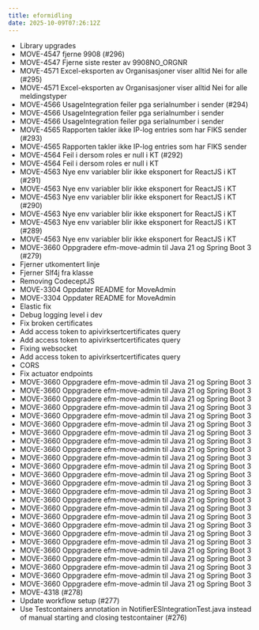```yaml
---
title: eformidling
date: 2025-10-09T07:26:12Z
---
```

- Library upgrades
- MOVE-4547 fjerne 9908 (#296)
- MOVE-4547 Fjerne siste rester av 9908NO_ORGNR
- MOVE-4571 Excel-eksporten av Organisasjoner viser alltid Nei for alle (#295)
- MOVE-4571 Excel-eksporten av Organisasjoner viser alltid Nei for alle meldingstyper
- MOVE-4566 UsageIntegration feiler pga serialnumber i sender (#294)
- MOVE-4566 UsageIntegration feiler pga serialnumber i sender
- MOVE-4566 UsageIntegration feiler pga serialnumber i sender
- MOVE-4565 Rapporten takler ikke IP-log entries som har FIKS sender (#293)
- MOVE-4565 Rapporten takler ikke IP-log entries som har FIKS sender
- MOVE-4564 Feil i dersom roles er null i KT (#292)
- MOVE-4564 Feil i dersom roles er null i KT
- MOVE-4563 Nye env variabler blir ikke eksponert for ReactJS i KT (#291)
- MOVE-4563 Nye env variabler blir ikke eksponert for ReactJS i KT
- MOVE-4563 Nye env variabler blir ikke eksponert for ReactJS i KT (#290)
- MOVE-4563 Nye env variabler blir ikke eksponert for ReactJS i KT
- MOVE-4563 Nye env variabler blir ikke eksponert for ReactJS i KT (#289)
- MOVE-4563 Nye env variabler blir ikke eksponert for ReactJS i KT
- MOVE-3660 Oppgradere efm-move-admin til Java 21 og Spring Boot 3 (#279)
- Fjerner utkomentert linje
- Fjerner Slf4j fra klasse
- Removing CodeceptJS
- MOVE-3304 Oppdater README for MoveAdmin
- MOVE-3304 Oppdater README for MoveAdmin
- Elastic fix
- Debug logging level i dev
- Fix broken certificates
- Add access token to apivirksertcertificates query
- Add access token to apivirksertcertificates query
- Fixing websocket
- Add access token to apivirksertcertificates query
- CORS
- Fix actuator endpoints
- MOVE-3660 Oppgradere efm-move-admin til Java 21 og Spring Boot 3
- MOVE-3660 Oppgradere efm-move-admin til Java 21 og Spring Boot 3
- MOVE-3660 Oppgradere efm-move-admin til Java 21 og Spring Boot 3
- MOVE-3660 Oppgradere efm-move-admin til Java 21 og Spring Boot 3
- MOVE-3660 Oppgradere efm-move-admin til Java 21 og Spring Boot 3
- MOVE-3660 Oppgradere efm-move-admin til Java 21 og Spring Boot 3
- MOVE-3660 Oppgradere efm-move-admin til Java 21 og Spring Boot 3
- MOVE-3660 Oppgradere efm-move-admin til Java 21 og Spring Boot 3
- MOVE-3660 Oppgradere efm-move-admin til Java 21 og Spring Boot 3
- MOVE-3660 Oppgradere efm-move-admin til Java 21 og Spring Boot 3
- MOVE-3660 Oppgradere efm-move-admin til Java 21 og Spring Boot 3
- MOVE-3660 Oppgradere efm-move-admin til Java 21 og Spring Boot 3
- MOVE-3660 Oppgradere efm-move-admin til Java 21 og Spring Boot 3
- MOVE-3660 Oppgradere efm-move-admin til Java 21 og Spring Boot 3
- MOVE-3660 Oppgradere efm-move-admin til Java 21 og Spring Boot 3
- MOVE-3660 Oppgradere efm-move-admin til Java 21 og Spring Boot 3
- MOVE-3660 Oppgradere efm-move-admin til Java 21 og Spring Boot 3
- MOVE-3660 Oppgradere efm-move-admin til Java 21 og Spring Boot 3
- MOVE-3660 Oppgradere efm-move-admin til Java 21 og Spring Boot 3
- MOVE-3660 Oppgradere efm-move-admin til Java 21 og Spring Boot 3
- MOVE-3660 Oppgradere efm-move-admin til Java 21 og Spring Boot 3
- MOVE-3660 Oppgradere efm-move-admin til Java 21 og Spring Boot 3
- MOVE-3660 Oppgradere efm-move-admin til Java 21 og Spring Boot 3
- MOVE-3660 Oppgradere efm-move-admin til Java 21 og Spring Boot 3
- MOVE-3660 Oppgradere efm-move-admin til Java 21 og Spring Boot 3
- MOVE-4318 (#278)
- Update workflow setup (#277)
- Use Testcontainers annotation in NotifierESIntegrationTest.java instead of manual starting and closing testcontainer (#276)

